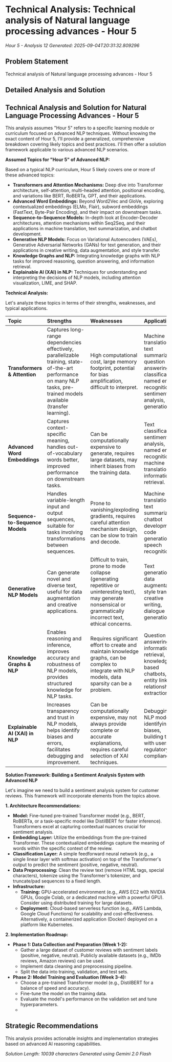 # Technical Analysis: Technical analysis of Natural language processing advances - Hour 5
*Hour 5 - Analysis 12*
*Generated: 2025-09-04T20:31:32.809296*

## Problem Statement
Technical analysis of Natural language processing advances - Hour 5

## Detailed Analysis and Solution
## Technical Analysis and Solution for Natural Language Processing Advances - Hour 5

This analysis assumes "Hour 5" refers to a specific learning module or curriculum focused on advanced NLP techniques.  Without knowing the exact content of Hour 5, I'll provide a generalized, comprehensive breakdown covering likely topics and best practices.  I'll then offer a solution framework applicable to various advanced NLP scenarios.

**Assumed Topics for "Hour 5" of Advanced NLP:**

Based on a typical NLP curriculum, Hour 5 likely covers one or more of these advanced topics:

*   **Transformers and Attention Mechanisms:** Deep dive into Transformer architecture, self-attention, multi-headed attention, positional encoding, and variations like BERT, RoBERTa, GPT, and their applications.
*   **Advanced Word Embeddings:**  Beyond Word2Vec and GloVe, exploring contextualized embeddings (ELMo, Flair), subword embeddings (FastText, Byte-Pair Encoding), and their impact on downstream tasks.
*   **Sequence-to-Sequence Models:**  In-depth look at Encoder-Decoder architectures, attention mechanisms within Seq2Seq, and their applications in machine translation, text summarization, and chatbot development.
*   **Generative NLP Models:**  Focus on Variational Autoencoders (VAEs), Generative Adversarial Networks (GANs) for text generation, and their applications in creative writing, data augmentation, and style transfer.
*   **Knowledge Graphs and NLP:**  Integrating knowledge graphs with NLP tasks for improved reasoning, question answering, and information retrieval.
*   **Explainable AI (XAI) in NLP:** Techniques for understanding and interpreting the decisions of NLP models, including attention visualization, LIME, and SHAP.

**Technical Analysis:**

Let's analyze these topics in terms of their strengths, weaknesses, and typical applications.

| Topic                                   | Strengths                                                                                                                                                             | Weaknesses                                                                                                                                                              | Applications                                                                                                                                                                                                                                                                                                                                                        |
| :--------------------------------------- | :-------------------------------------------------------------------------------------------------------------------------------------------------------------------- | :---------------------------------------------------------------------------------------------------------------------------------------------------------------------- | :------------------------------------------------------------------------------------------------------------------------------------------------------------------------------------------------------------------------------------------------------------------------------------------------------------------------------------------------------------------ |
| **Transformers & Attention**            | Captures long-range dependencies effectively, parallelizable training, state-of-the-art performance on many NLP tasks, pre-trained models available (transfer learning). | High computational cost, large memory footprint, potential for bias amplification, difficult to interpret.                                                          | Machine translation, text summarization, question answering, text classification, named entity recognition, sentiment analysis, code generation.                                                                                                                                                                                                                   |
| **Advanced Word Embeddings**            | Captures context-specific meaning, handles out-of-vocabulary words better, improved performance on downstream tasks.                                                   | Can be computationally expensive to generate, requires large datasets, may inherit biases from the training data.                                                        | Text classification, sentiment analysis, named entity recognition, machine translation, information retrieval.                                                                                                                                                                                                                                                               |
| **Sequence-to-Sequence Models**       | Handles variable-length input and output sequences, suitable for tasks involving transformations between sequences.                                                       | Prone to vanishing/exploding gradients, requires careful attention mechanism design, can be slow to train and decode.                                                    | Machine translation, text summarization, chatbot development, code generation, speech recognition.                                                                                                                                                                                                                                                                 |
| **Generative NLP Models**              | Can generate novel and diverse text, useful for data augmentation and creative applications.                                                                             | Difficult to train, prone to mode collapse (generating repetitive or uninteresting text), may generate nonsensical or grammatically incorrect text, ethical concerns. | Text generation, data augmentation, style transfer, creative writing, dialogue generation.                                                                                                                                                                                                                                                                         |
| **Knowledge Graphs & NLP**              | Enables reasoning and inference, improves accuracy and robustness of NLP models, provides structured knowledge for NLP tasks.                                          | Requires significant effort to create and maintain knowledge graphs, can be complex to integrate with NLP models, data sparsity can be a problem.                       | Question answering, information retrieval, knowledge-based chatbots, entity linking, relationship extraction.                                                                                                                                                                                                                                                               |
| **Explainable AI (XAI) in NLP**        | Increases transparency and trust in NLP models, helps identify biases and errors, facilitates debugging and improvement.                                                | Can be computationally expensive, may not always provide complete or accurate explanations, requires careful selection of XAI techniques.                                 | Debugging NLP models, identifying biases, building trust with users, regulatory compliance.                                                                                                                                                                                                                                                                           |

**Solution Framework: Building a Sentiment Analysis System with Advanced NLP**

Let's imagine we need to build a sentiment analysis system for customer reviews.  This framework will incorporate elements from the topics above.

**1. Architecture Recommendations:**

*   **Model:**  Fine-tuned pre-trained Transformer model (e.g., BERT, RoBERTa, or a task-specific model like DistilBERT for faster inference). Transformers excel at capturing contextual nuances crucial for sentiment analysis.
*   **Embedding Layer:** Utilize the embeddings from the pre-trained Transformer. These contextualized embeddings capture the meaning of words within the specific context of the review.
*   **Classification Layer:**  A simple feedforward neural network (e.g., a single linear layer with softmax activation) on top of the Transformer's output to predict the sentiment (positive, negative, neutral).
*   **Data Preprocessing:**  Clean the review text (remove HTML tags, special characters), tokenize using the Transformer's tokenizer, and truncate/pad sequences to a fixed length.
*   **Infrastructure:**
    *   **Training:**  GPU-accelerated environment (e.g., AWS EC2 with NVIDIA GPUs, Google Colab, or a dedicated machine with a powerful GPU).  Consider using distributed training for large datasets.
    *   **Deployment:**  Cloud-based serverless function (e.g., AWS Lambda, Google Cloud Functions) for scalability and cost-effectiveness.  Alternatively, a containerized application (Docker) deployed on a platform like Kubernetes.

**2. Implementation Roadmap:**

*   **Phase 1: Data Collection and Preparation (Week 1-2):**
    *   Gather a large dataset of customer reviews with sentiment labels (positive, negative, neutral). Publicly available datasets (e.g., IMDb reviews, Amazon reviews) can be used.
    *   Implement data cleaning and preprocessing pipeline.
    *   Split the data into training, validation, and test sets.
*   **Phase 2: Model Training and Evaluation (Week 3-4):**
    *   Choose a pre-trained Transformer model (e.g., DistilBERT for a balance of speed and accuracy).
    *   Fine-tune the model on the training data.
    *   Evaluate the model's performance on the validation set and tune hyperparameters.
    *   

## Strategic Recommendations
This analysis provides actionable insights and implementation strategies
based on advanced AI reasoning capabilities.

*Solution Length: 10039 characters*
*Generated using Gemini 2.0 Flash*
